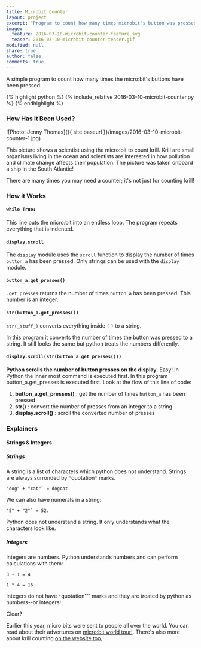 ```yaml
---
title: Microbit Counter
layout: project
excerpt: "Program to count how many times microbit's button was pressed."
image:
  feature: 2016-03-10-microbit-counter-feature.svg
  teaser: 2016-03-10-microbit-counter-teaser.gif
modified: null
share: true
author: false
comments: true
---
```


A simple program to count how many times the micro:bit's buttons have been pressed.

{% highlight python %} {% include_relative 2016-03-10-microbit-counter.py %} {% endhighlight %}

### How Has it Been Used?

![Photo: Jenny Thomas]({{ site.baseurl }}/images/2016-03-10-microbit-counter-1.jpg)

This  picture shows a scientist using the micro:bit to count krill. Krill are small organisms living in the ocean and scientists are interested in how pollution and climate change affects their population. The picture was taken onboard a ship in the South Atlantic!

There are many times you may need a counter; it's not just for counting krill!

### How it Works

#### `while True:`

This line puts the micro:bit into an endless loop. The program repeats everything that is indented.

#### `display.scroll`

The `display` module uses the `scroll` function to display the number of times `button_a` has been pressed. Only strings can be used with the `display` module.

#### `button_a.get_presses()`

`.get_presses` returns the number of times `button_a` has been pressed. This number is an integer.

#### `str(button_a.get_presses())`

`str(_stuff_)` converts everything inside `(` `)` to a string.

In this program it converts the number of times the button was pressed to a string. It still looks the same but python treats the numbers differently.


#### `display.scroll(str(button_a.get_presses()))`

__Python scrolls the number of button presses on the display.__ Easy! In Python the inner most command is executed first. In this program button_a.get_presses is executed first. Look at the flow of this line of code:

1. **button_a.get_presses()** : get the number of times `button_a` has been pressed
2. **str()** : convert the number of presses from an integer to a string
3. **display.scroll()** : scroll the converted number of presses

### Explainers

#### Strings & Integers

##### Strings

A string is a list of characters which python does not understand. Strings are always surronded by `"`quotation`"` marks.

```
"dog" + "cat"` = dogcat
```

We can also have numerals in a string:

```
"5" + "2"` = 52. 
```

Python does not understand a string. It only understands what the characters look like.

##### Integers

Integers are numbers. Python understands numbers and can perform calculations with them:

```
3 + 1 = 4 

1 * 4 = 16
```

Integers do not have `"`quotation'"` marks and they are treated by python as numbers--or integers!

Clear?

Earlier this year, micro:bits were sent to people all over the world. You can read about their advertures on [micro:bit world tour!](http://microworldtour.github.io/). There's also more about krill counting [on the website too.](http://microworldtour.github.io/microbit/macaroni.html)